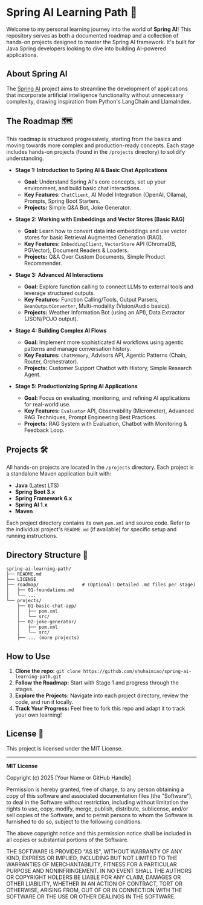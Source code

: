 # Spring AI Learning Path 🚀

Welcome to my personal learning journey into the world of **Spring AI**! This repository serves as both a documented roadmap and a collection of hands-on projects designed to master the Spring AI framework. It's built for Java Spring developers looking to dive into building AI-powered applications.

## About Spring AI

The [Spring AI](https://docs.spring.io/spring-ai/reference/index.html) project aims to streamline the development of applications that incorporate artificial intelligence functionality without unnecessary complexity, drawing inspiration from Python's LangChain and LlamaIndex.

## The Roadmap 🗺️

This roadmap is structured progressively, starting from the basics and moving towards more complex and production-ready concepts. Each stage includes hands-on projects (found in the `/projects` directory) to solidify understanding.

* **Stage 1: Introduction to Spring AI & Basic Chat Applications**
    * **Goal:** Understand Spring AI's core concepts, set up your environment, and build basic chat interactions.
    * **Key Features:** `ChatClient`, AI Model Integration (OpenAI, Ollama), Prompts, Spring Boot Starters.
    * **Projects:** Simple Q&A Bot, Joke Generator.

* **Stage 2: Working with Embeddings and Vector Stores (Basic RAG)**
    * **Goal:** Learn how to convert data into embeddings and use vector stores for basic Retrieval Augmented Generation (RAG).
    * **Key Features:** `EmbeddingClient`, `VectorStore` API (ChromaDB, PGVector), Document Readers & Loaders.
    * **Projects:** Q&A Over Custom Documents, Simple Product Recommender.

* **Stage 3: Advanced AI Interactions**
    * **Goal:** Explore function calling to connect LLMs to external tools and leverage structured outputs.
    * **Key Features:** Function Calling/Tools, Output Parsers, `BeanOutputConverter`, Multi-modality (Vision/Audio basics).
    * **Projects:** Weather Information Bot (using an API), Data Extractor (JSON/POJO output).

* **Stage 4: Building Complex AI Flows**
    * **Goal:** Implement more sophisticated AI workflows using agentic patterns and manage conversation history.
    * **Key Features:** `ChatMemory`, Advisors API, Agentic Patterns (Chain, Router, Orchestrator).
    * **Projects:** Customer Support Chatbot with History, Simple Research Agent.

* **Stage 5: Productionizing Spring AI Applications**
    * **Goal:** Focus on evaluating, monitoring, and refining AI applications for real-world use.
    * **Key Features:** `Evaluator` API, Observability (Micrometer), Advanced RAG Techniques, Prompt Engineering Best Practices.
    * **Projects:** RAG System with Evaluation, Chatbot with Monitoring & Feedback Loop.

## Projects 🛠️

All hands-on projects are located in the `/projects` directory. Each project is a standalone Maven application built with:

* **Java** (Latest LTS)
* **Spring Boot 3.x**
* **Spring Framework 6.x**
* **Spring AI 1.x**
* **Maven**

Each project directory contains its own `pom.xml` and source code. Refer to the individual project's `README.md` (if available) for specific setup and running instructions.

## Directory Structure 📂

```
spring-ai-learning-path/
├── README.md
├── LICENSE
├── roadmap/                # (Optional: Detailed .md files per stage)
│   ├── 01-foundations.md
│   └── ...
└── projects/
    ├── 01-basic-chat-app/
    │   ├── pom.xml
    │   └── src/
    ├── 02-joke-generator/
    │   ├── pom.xml
    │   └── src/
    ├── ... (more projects)
```

## How to Use

1.  **Clone the repo:** `git clone https://github.com/shuhaimiao/spring-ai-learning-path.git`
2.  **Follow the Roadmap:** Start with Stage 1 and progress through the stages.
3.  **Explore the Projects:** Navigate into each project directory, review the code, and run it locally.
4.  **Track Your Progress:** Feel free to fork this repo and adapt it to track your own learning!

## License 📄

This project is licensed under the MIT License.

---

**MIT License**

Copyright (c) 2025 [Your Name or GitHub Handle]

Permission is hereby granted, free of charge, to any person obtaining a copy
of this software and associated documentation files (the "Software"), to deal
in the Software without restriction, including without limitation the rights
to use, copy, modify, merge, publish, distribute, sublicense, and/or sell
copies of the Software, and to permit persons to whom the Software is
furnished to do so, subject to the following conditions:

The above copyright notice and this permission notice shall be included in all
copies or substantial portions of the Software.

THE SOFTWARE IS PROVIDED "AS IS", WITHOUT WARRANTY OF ANY KIND, EXPRESS OR
IMPLIED, INCLUDING BUT NOT LIMITED TO THE WARRANTIES OF MERCHANTABILITY,
FITNESS FOR A PARTICULAR PURPOSE AND NONINFRINGEMENT. IN NO EVENT SHALL THE
AUTHORS OR COPYRIGHT HOLDERS BE LIABLE FOR ANY CLAIM, DAMAGES OR OTHER
LIABILITY, WHETHER IN AN ACTION OF CONTRACT, TORT OR OTHERWISE, ARISING FROM,
OUT OF OR IN CONNECTION WITH THE SOFTWARE OR THE USE OR OTHER DEALINGS IN THE
SOFTWARE.